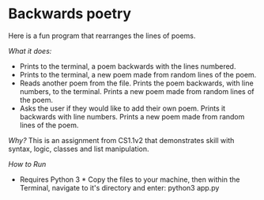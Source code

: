 # Backwards poetry

Here is a fun program that rearranges the lines of poems.

_What it does:_
- Prints to the terminal, a poem backwards with the lines numbered.
- Prints to the terminal, a new poem made from random lines of the poem.
- Reads another poem from the file. Prints the poem backwards, with
line numbers, to the terminal. Prints a new poem made from random lines
of the poem.
- Asks the user if they would like to add their own poem. Prints it backwards
with line numbers. Prints a new poem made from random lines of the poem.

_Why?_
This is an assignment from CS1.1v2 that demonstrates skill with syntax,
logic, classes and list manipulation.

_How to Run_
* Requires Python 3 *
Copy the files to your machine, then within the Terminal, navigate
to it's directory and enter:
python3 app.py
